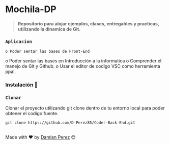 # Mochila-DP

>#### Repositorio para alojar ejemplos, clases, entregables y practicas, utilizando la dinamica de Git. 



### `Aplicacion` 

	o Poder sentar las bases de Front-End 
  o Poder sentar las bases en Introducción a la informatica
	o Comprender el manejo de Git y Github.
	o Usar el editor de codigo VSC como herramienta ppal. 
 


### Instalación 🔧

### `Clonar` 
Clonar el proyecto utilizando git clone  dentro de tu entorno local para poder obtener el codigo fuente. 
```
git clone https://github.com/D-Perez85/Coder-Back-End.git
```

##
Made with ❤️ by [Damian Perez](https://github.com/D-Perez85) 😊
